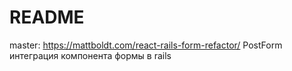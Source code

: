 # README

master: https://mattboldt.com/react-rails-form-refactor/
PostForm интеграция компонента формы в rails
